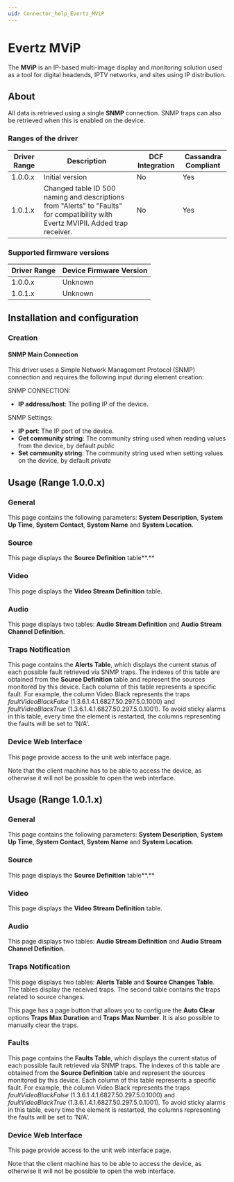 ```yaml
---
uid: Connector_help_Evertz_MViP
---
```


# Evertz MViP

The **MViP** is an IP-based multi-image display and monitoring solution used as a tool for digital headends, IPTV networks, and sites using IP distribution.

## About

All data is retrieved using a single **SNMP** connection. SNMP traps can also be retrieved when this is enabled on the device.

### Ranges of the driver

| **Driver Range** | **Description**                                                                                                                   | **DCF Integration** | **Cassandra Compliant** |
|------------------|-----------------------------------------------------------------------------------------------------------------------------------|---------------------|-------------------------|
| 1.0.0.x          | Initial version                                                                                                                   | No                  | Yes                     |
| 1.0.1.x          | Changed table ID 500 naming and descriptions from "Alerts" to "Faults" for compatibility with Evertz MVIPII. Added trap receiver. | No                  | Yes                     |

### Supported firmware versions

| **Driver Range** | **Device Firmware Version** |
|------------------|-----------------------------|
| 1.0.0.x          | Unknown                     |
| 1.0.1.x          | Unknown                     |

## Installation and configuration

### Creation

#### SNMP Main Connection

This driver uses a Simple Network Management Protocol (SNMP) connection and requires the following input during element creation:

SNMP CONNECTION:

- **IP address/host**: The polling IP of the device.

SNMP Settings:

- **IP port**: The IP port of the device.
- **Get community string**: The community string used when reading values from the device, by default *public*
- **Set community string**: The community string used when setting values on the device, by default *private*

## Usage (Range 1.0.0.x)

### General

This page contains the following parameters: **System Description**, **System Up Time**, **System Contact**, **System Name** and **System Location**.

### Source

This page displays the **Source Definition** table**.**

### Video

This page displays the **Video Stream Definition** table.

### Audio

This page displays two tables: **Audio Stream Definition** and **Audio Stream Channel Definition**.

### Traps Notification

This page contains the **Alerts Table**, which displays the current status of each possible fault retrieved via SNMP traps. The indexes of this table are obtained from the **Source Definition** table and represent the sources monitored by this device. Each column of this table represents a specific fault. For example, the column Video Black represents the traps *faultVideoBlackFalse* (1.3.6.1.4.1.6827.50.297.5.0.1000) and *faultVideoBlackTrue* (1.3.6.1.4.1.6827.50.297.5.0.1001). To avoid sticky alarms in this table, every time the element is restarted, the columns representing the faults will be set to 'N/A'.

### Device Web Interface

This page provide access to the unit web interface page.

Note that the client machine has to be able to access the device, as otherwise it will not be possible to open the web interface.

## Usage (Range 1.0.1.x)

### General

This page contains the following parameters: **System Description**, **System Up Time**, **System Contact**, **System Name** and **System Location**.

### Source

This page displays the **Source Definition** table**.**

### Video

This page displays the **Video Stream Definition** table.

### Audio

This page displays two tables: **Audio Stream Definition** and **Audio Stream Channel Definition**.

### Traps Notification

This page displays two tables: **Alerts Table** and **Source Changes Table**. The tables display the received traps. The second table contains the traps related to source changes.

This page has a page button that allows you to configure the **Auto Clear** options **Traps Max Duration** and **Traps Max Number**. It is also possible to manually clear the traps.

### Faults

This page contains the **Faults Table**, which displays the current status of each possible fault retrieved via SNMP traps. The indexes of this table are obtained from the **Source Definition** table and represent the sources monitored by this device. Each column of this table represents a specific fault. For example, the column Video Black represents the traps *faultVideoBlackFalse* (1.3.6.1.4.1.6827.50.297.5.0.1000) and *faultVideoBlackTrue* (1.3.6.1.4.1.6827.50.297.5.0.1001). To avoid sticky alarms in this table, every time the element is restarted, the columns representing the faults will be set to 'N/A'.

### Device Web Interface

This page provide access to the unit web interface page.

Note that the client machine has to be able to access the device, as otherwise it will not be possible to open the web interface.
